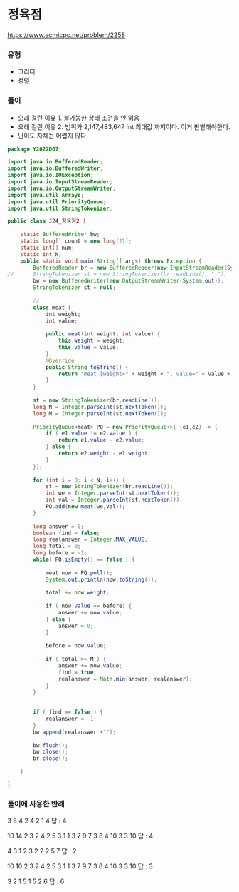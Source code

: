 # 정육점
https://www.acmicpc.net/problem/2258

### 유형
- 그리디
- 정렬

### 풀이
- 오래 걸린 이유 1. 불가능한 상태 조건을 안 읽음
- 오래 걸린 이유 2. 범위가 2,147,483,647 int 최대값 까지이다. 이거 판별해야한다.
- 난이도 자체는 어렵지 않다.
```java
package Y2022D07;

import java.io.BufferedReader;
import java.io.BufferedWriter;
import java.io.IOException;
import java.io.InputStreamReader;
import java.io.OutputStreamWriter;
import java.util.Arrays;
import java.util.PriorityQueue;
import java.util.StringTokenizer;

public class J24_정육점2 {
	
	static BufferedWriter bw;
	static long[] count = new long[21];
	static int[] num;
	static int N;
	public static void main(String[] args) throws Exception {
		BufferedReader br = new BufferedReader(new InputStreamReader(System.in)); 
//		StringTokenizer st = new StringTokenizer(br.readLine(), " "); 
		bw = new BufferedWriter(new OutputStreamWriter(System.out));
		StringTokenizer st = null;
		
		//
		class meat {
			int weight;
			int value;
			
			public meat(int weight, int value) {
				this.weight = weight;
				this.value = value;
			}
			@Override
			public String toString() {
				return "meat [weight=" + weight + ", value=" + value + "]";
			}
		}
		
		st = new StringTokenizer(br.readLine());
		long N = Integer.parseInt(st.nextToken());
		long M = Integer.parseInt(st.nextToken());
		
		PriorityQueue<meat> PQ = new PriorityQueue<>( (e1,e2) -> {
			if ( e1.value != e2.value ) {
				return e1.value - e2.value;
			} else {
				return e2.weight - e1.weight;
			}
		});
		
		for (int i = 0; i < N; i++) {
			st = new StringTokenizer(br.readLine());
			int we = Integer.parseInt(st.nextToken());
			int val = Integer.parseInt(st.nextToken());
			PQ.add(new meat(we,val));
		}
		
		long answer = 0;
		boolean find = false;
		long realanswer = Integer.MAX_VALUE;
		long total = 0;
		long before = -1;
		while( PQ.isEmpty() == false ) {
			
			meat now = PQ.poll();
			System.out.println(now.toString());
			
			total += now.weight;
			
			if ( now.value == before) {
				answer += now.value;
			} else {
				answer = 0;
			}
			
			before = now.value;
            
			if ( total >= M ) {
				answer += now.value;
				find = true;
				realanswer = Math.min(answer, realanswer);
			}
		}
	
		
		if ( find == false ) {
			realanswer = -1;
		}
		bw.append(realanswer +"");
		
		bw.flush();
		bw.close();
		br.close();

	}

}


```

### 풀이에 사용한 반례
3 8
4 2
4 2
1 4
답 : 4


10 14
2 3
2 4
2 5
3 1
1 3
7 9
7 3
8 4
10 3
3 10
답 : 4

4 3
1 2
3 2
2 2
5 7
답 : 2

10 10
2 3
2 4
2 5
3 1
1 3
7 9
7 3
8 4
10 3
3 10
답 : 3

3 2
1 5
1 5
2 6
답 : 6
